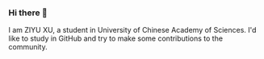 ### Hi there 👋
I am ZIYU XU, a student in University of Chinese Academy of Sciences. I'd like to study in GitHub and try to make some contributions to the community.
<!--
**EdwardCurry/EdwardCurry** is a ✨ _special_ ✨ repository because its `README.md` (this file) appears on your GitHub profile.

-I am ZIYU XU, a student in University of Chinese Academy of Sciences. I'd like to study in GitHub and try to make some contributions to the community.
